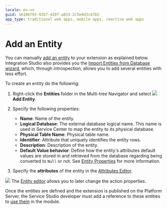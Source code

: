 ```yaml
---
locale: en-us
guid: 16186793-9357-420f-a833-2c5e0d3c47b5
app_type: traditional web apps, mobile apps, reactive web apps
---
```


# Add an Entity

You can manually [add an entity](<entity-define.md>) to your extension as explained below. Integration Studio also provides you the [Import Entities from Database wizard](<entity-import-from-database.md>), which, through introspection, allows you to add several entities with less effort.  

To create an entity do the following:

1. Right-click the **Entities** folder in the Multi-tree Navigator and select ![](images/entity.gif) **Add Entity**.

1. Specify the following properties:

    * **Name**: Name of the entity.
    * **Logical Database**: The external database logical name. This name is used in Service Center to map the entity to its physical database.
    * **Physical Table Name**: Physical table name.
    * **Identifier**: Attribute that uniquely identifies the entity rows.
    * **Description**: Description of the entity.
    * **Default Value behavior**: Define how the entity's attributes default values are stored in and retrieved from the database regarding being converted to `Null` or not. See [Entity Properties](<../../../ref/integration-studio/element-property/entity.md>) for more information.

1. Specify the **attributes** of the entity in the [Attributes Editor](<../../../ref/integration-studio/editor/attributes.md>).

![](images/tip.gif) The [Entity editor](<../../../ref/integration-studio/editor/entity.md>) allows you to later change the action properties.

Once the entities are defined and the extension is published on the Platform Server, the Service Studio developer must add a reference to these entities to [use them](<../extension-life-cycle/extension-use.md>) in the module.
